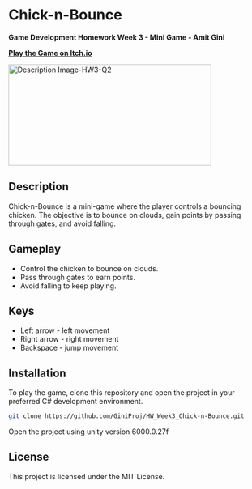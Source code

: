# Chick-n-Bounce

**Game Development Homework Week 3 - Mini Game - Amit Gini**

[**Play the Game on Itch.io**](https://kg-proj.itch.io/chick-n-bounce)

<img src="https://github.com/GiniProj/HW_Week3_Chick-n-Bounce/raw/main/GamePicture.png" alt="Description Image-HW3-Q2" width="400" height="200">


## Description
Chick-n-Bounce is a mini-game where the player controls a bouncing chicken. The objective is to bounce on clouds, gain points by passing through gates, and avoid falling.

## Gameplay
- Control the chicken to bounce on clouds.
- Pass through gates to earn points.
- Avoid falling to keep playing.

## Keys
- Left arrow - left movement
- Right arrow - right movement
- Backspace - jump movement

## Installation
To play the game, clone this repository and open the project in your preferred C# development environment.


```bash
git clone https://github.com/GiniProj/HW_Week3_Chick-n-Bounce.git
```

Open the project using unity version 6000.0.27f

## License
This project is licensed under the MIT License.

